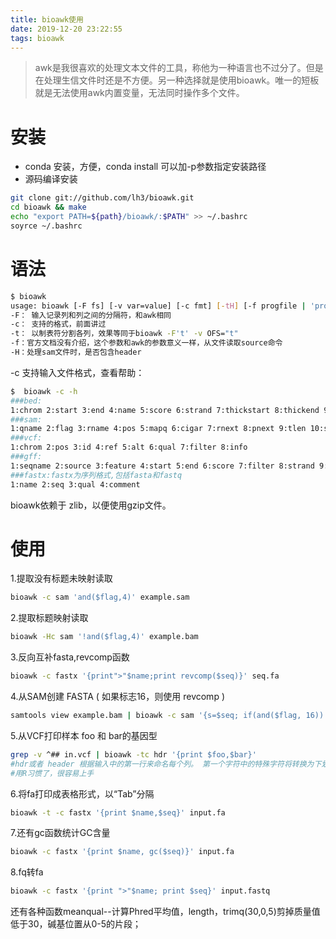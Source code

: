 ```yaml
---
title: bioawk使用
date: 2019-12-20 23:22:55
tags: bioawk
---
```


> awk是我很喜欢的处理文本文件的工具，称他为一种语言也不过分了。但是在处理生信文件时还是不方便。另一种选择就是使用bioawk。唯一的短板就是无法使用awk内置变量，无法同时操作多个文件。

<!--more-->
# 安装
- conda 安装，方便，conda install 可以加-p参数指定安装路径
- 源码编译安装
```bash
git clone git://github.com/lh3/bioawk.git
cd bioawk && make
echo "export PATH=${path}/bioawk/:$PATH" >> ~/.bashrc
soyrce ~/.bashrc
```
# 语法
```bash
$ bioawk
usage: bioawk [-F fs] [-v var=value] [-c fmt] [-tH] [-f progfile | 'prog'] [file ...]
-F： 输入记录列和列之间的分隔符，和awk相同
-c： 支持的格式，前面讲过
-t： 以制表符分割各列，效果等同于bioawk -F't' -v OFS="t"
-f：官方文档没有介绍，这个参数和awk的参数意义一样，从文件读取source命令
-H：处理sam文件时，是否包含header
```
-c 支持输入文件格式，查看帮助：
```bash
$  bioawk -c -h
###bed:
1:chrom 2:start 3:end 4:name 5:score 6:strand 7:thickstart 8:thickend 9:rgb 10:blockcount 11:blocksizes 12:blockstarts
###sam:
1:qname 2:flag 3:rname 4:pos 5:mapq 6:cigar 7:rnext 8:pnext 9:tlen 10:seq 11:qual
###vcf:
1:chrom 2:pos 3:id 4:ref 5:alt 6:qual 7:filter 8:info
###gff:
1:seqname 2:source 3:feature 4:start 5:end 6:score 7:filter 8:strand 9:group 10:attribute
###fastx:fastx为序列格式,包括fasta和fastq
1:name 2:seq 3:qual 4:comment
```
bioawk依赖于 zlib，以便使用gzip文件。

# 使用
1.提取没有标题未映射读取
```bash
bioawk -c sam 'and($flag,4)' example.sam
```
2.提取标题映射读取
```bash
bioawk -Hc sam '!and($flag,4)' example.bam
```
3.反向互补fasta,revcomp函数
```bash
bioawk -c fastx '{print">"$name;print revcomp($seq)}' seq.fa
```
4.从SAM创建 FASTA ( 如果标志16，则使用 revcomp )
```bash
samtools view example.bam | bioawk -c sam '{s=$seq; if(and($flag, 16)) {s=revcomp($seq)} print">"$qname"n"s}'
```
5.从VCF打印样本 foo 和 bar的基因型
```bash
grep -v ^## in.vcf | bioawk -tc hdr '{print $foo,$bar}'
#hdr或者 header 根据输入中的第一行来命名每个列。 第一个字符中的特殊字符将转换为下划线
#用R习惯了，很容易上手
```
6.将fa打印成表格形式，以“Tab”分隔
```bash
bioawk -t -c fastx '{print $name,$seq}' input.fa
```
7.还有gc函数统计GC含量
```bash
bioawk -c fastx '{print $name, gc($seq)}' input.fa
```
8.fq转fa
```bash
bioawk -c fastx '{print ">"$name; print $seq}' input.fastq
```
还有各种函数meanqual--计算Phred平均值，length，trimq(30,0,5)剪掉质量值低于30，碱基位置从0-5的片段；

